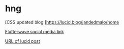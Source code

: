 # hng

[CSS updated blog ]https://lucid.blog/jandedmalo/home

[Flutterwave social media link](https://twitter.com/shysef/status/1164861430421741568?s=20)

[URL of lucid post ](https://lucid.blog/jandedmalo/post/1566454918)

